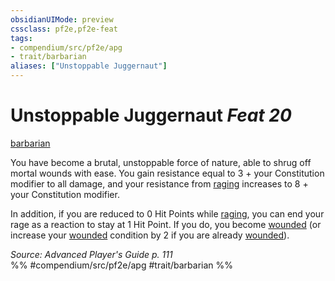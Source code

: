 ```yaml
---
obsidianUIMode: preview
cssclass: pf2e,pf2e-feat
tags:
- compendium/src/pf2e/apg
- trait/barbarian
aliases: ["Unstoppable Juggernaut"]
---
```

# Unstoppable Juggernaut  *Feat 20*  
[barbarian](../../rules/traits/barbarian.md)  


You have become a brutal, unstoppable force of nature, able to shrug off mortal wounds with ease. You gain resistance equal to 3 + your Constitution modifier to all damage, and your resistance from [raging](../../rules/actions/rage.md) increases to 8 + your Constitution modifier.

In addition, if you are reduced to 0 Hit Points while [raging](../../rules/actions/rage.md), you can end your rage as a reaction to stay at 1 Hit Point. If you do, you become [wounded](../../rules/conditions.md#Wounded) (or increase your [wounded](../../rules/conditions.md#Wounded) condition by 2 if you are already [wounded](../../rules/conditions.md#Wounded)).

*Source: Advanced Player's Guide p. 111*  
%% #compendium/src/pf2e/apg #trait/barbarian %%
